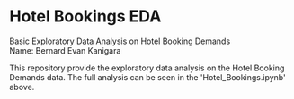 # Hotel Bookings EDA
Basic Exploratory Data Analysis on Hotel Booking Demands<br/>
Name: Bernard Evan Kanigara

This repository provide the exploratory data analysis on the Hotel Booking Demands data. The full analysis can be seen in the 'Hotel_Bookings.ipynb' above. 
